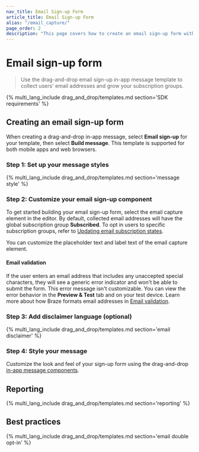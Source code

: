 ```yaml
---
nav_title: Email Sign-up Form
article_title: Email Sign-up Form
alias: "/email_capture/"
page_order: 2
description: "This page covers how to create an email sign-up form with the in-app message drag-and-drop editor."
---
```


# Email sign-up form

> Use the drag-and-drop email sign-up in-app message template to collect users' email addresses and grow your subscription groups.

{% multi_lang_include drag_and_drop/templates.md section='SDK requirements' %}

## Creating an email sign-up form

When creating a drag-and-drop in-app message, select **Email sign-up** for your template, then select **Build message**. This template is supported for both mobile apps and web browsers.

### Step 1: Set up your message styles

{% multi_lang_include drag_and_drop/templates.md section='message style' %}

### Step 2: Customize your email sign-up component

To get started building your email sign-up form, select the email capture element in the editor. By default, collected email addresses will have the global subscription group **Subscribed**. To opt in users to specific subscription groups, refer to [Updating email subscription states]({{site.baseurl}}/user_guide/message_building_by_channel/email/managing_user_subscriptions#updating-email-subscription-states).

You can customize the placeholder text and label text of the email capture element.

#### Email validation

If the user enters an email address that includes any unaccepted special characters, they will see a generic error indicator and won't be able to submit the form. This error message isn't customizable. You can view the error behavior in the **Preview & Test** tab and on your test device. Learn more about how Braze formats email addresses in [Email validation]({{site.baseurl}}/user_guide/message_building_by_channel/email/email_setup/email_validation/).

### Step 3: Add disclaimer language (optional)

{% multi_lang_include drag_and_drop/templates.md section='email disclaimer' %}

### Step 4: Style your message

Customize the look and feel of your sign-up form using the drag-and-drop [in-app message components][3].

## Reporting

{% multi_lang_include drag_and_drop/templates.md section='reporting' %}

## Best practices

{% multi_lang_include drag_and_drop/templates.md section='email double opt-in' %}

[3]: {{site.baseurl}}/user_guide/message_building_by_channel/in-app_messages/drag_and_drop/style_settings/#message-components
